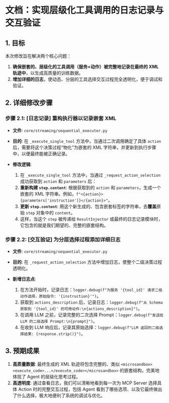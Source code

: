 # 文档：实现层级化工具调用的日志记录与交互验证

## 1. 目标

本次修改旨在解决两个核心问题：

1.  **确保嵌套的、层级化的工具调用（服务+动作）被完整地记录在最终的 XML 轨迹中**，以生成高质量的训练数据。
2.  **增加详细的日志**，使动态、分层的工具选择交互过程完全透明化，便于调试和验证。

## 2. 详细修改步骤

### 步骤 2.1: [日志记录] 重构执行器以记录嵌套 XML

-   **文件**: `core/streaming/sequential_executor.py`
-   **目的**: 在 `_execute_single_tool` 方法中，当通过二次调用确定了具体 `action` 后，需要将这个决策过程“物化”为嵌套的 XML 字符串，并更新到执行步骤中，以便最终能被正确记录。

-   **修改逻辑**: 
    1.  在 `_execute_single_tool` 方法中，当通过 `_request_action_selection` 成功获取到 `action` 和 `parameters` 后：
    2.  **重新构建 `step.content`**: 根据获取到的 `action` 和 `parameters`，生成一个嵌套的 XML 字符串。例如，`f"<{action}>{parameters['instruction']}</{action}>"`。
    3.  **更新 `step.content`**: 用这个新生成的、包含嵌套标签的字符串，去**覆盖**原始 `step` 对象中的 `content`。
    4.  这样，当这个 `step` 被传递给 `ResultInjector` 或最终的日志记录模块时，它包含的就是我们期望的、完整的嵌套结构。

### 步骤 2.2: [交互验证] 为分层选择过程添加详细日志

-   **文件**: `core/streaming/sequential_executor.py`
-   **目的**: 在 `_request_action_selection` 方法中增加日志，使整个二级决策过程透明化。

-   **新增日志点**: 
    1.  在方法开始时，记录日志：`logger.debug(f"为服务 '{tool_id}' 请求二级动作选择，原始指令: '{instruction}'")`。
    2.  获取到 `actions_description` 后，记录日志：`logger.debug(f"从 Schema 获取到 '{tool_id}' 的可用动作:\n{actions_description}")`。
    3.  在调用 LLM 之前，记录完整的二次选择 Prompt：`logger.debug(f"发送给 LLM 的二级选择 Prompt:\n{prompt}")`。
    4.  在收到 LLM 响应后，记录其原始选择：`logger.debug(f"LLM 返回的二级选择结果: {response.strip()}")`。

## 3. 预期成果

1.  **高质量数据**: 最终生成的 XML 轨迹将包含完整的、类似 `<microsandbox><execute_code>...</execute_code></microsandbox>` 的嵌套结构，完美地体现了 Agent 的层级化思考过程。
2.  **高透明度**: 通过查看日志，我们可以清晰地看到每一次为 MCP Server 选择具体 Action 时的完整交互过程，包括 Agent 看到了哪些选项、以及它最终做出了什么选择，极大地便利了系统的调试与优化。


